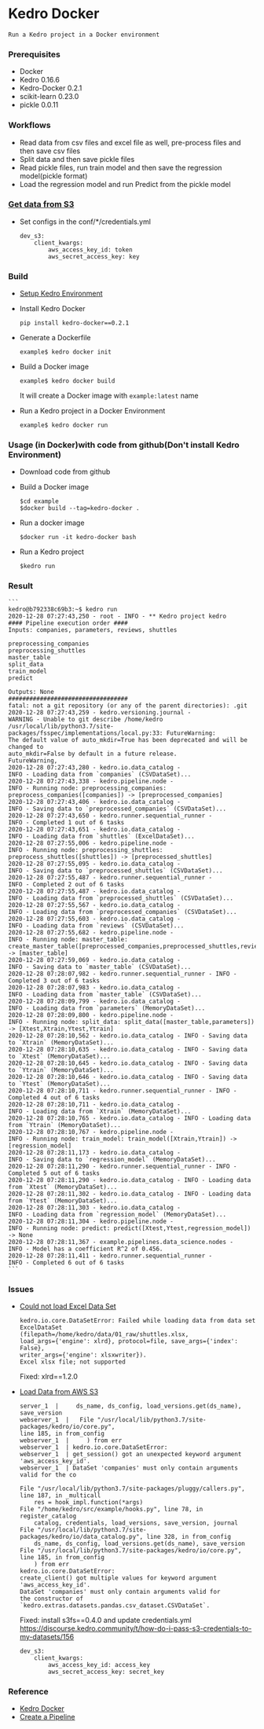 # Kedro Docker
    Run a Kedro project in a Docker environment

### Prerequisites
+ Docker
+ Kedro 0.16.6
+ Kedro-Docker 0.2.1
+ scikit-learn 0.23.0
+ pickle 0.0.11

### Workflows
+ Read data from csv files and excel file as well, pre-process files and then save csv files
+ Split data and then save pickle files
+ Read pickle files, run train model and then save the regression model(pickle format)
+ Load the regression model and run Predict from the pickle model


### [Get data from S3](/tree/feature/getting-data-from-S3)
+ Set configs in the conf/*/credentials.yml
    ```
    dev_s3:
        client_kwargs:
            aws_access_key_id: token
            aws_secret_access_key: key
    ```

### Build
+ [Setup Kedro Environment](https://kedro.readthedocs.io/en/0.16.6/02_get_started/01_prerequisites.html)

+ Install Kedro Docker
    ```
    pip install kedro-docker==0.2.1
    ```

+ Generate a Dockerfile
    ```
    example$ kedro docker init
    ```

+ Build a Docker image
    ```
    example$ kedro docker build
    ```
    It will create a Docker image with `example:latest` name

+ Run a Kedro project in a Docker Environment
    ```
    example$ kedro docker run
    ```

### Usage (in Docker)with code from github(Don't install Kedro Environment)
+ Download code from github
+ Build a Docker image
    ```
    $cd example
    $docker build --tag=kedro-docker .
    ```

+ Run a docker image
    ```
    $docker run -it kedro-docker bash
    ```

+ Run a Kedro project
    ```
    $kedro run
    ```

### Result
    ```
    kedro@b792338c69b3:~$ kedro run
    2020-12-28 07:27:43,250 - root - INFO - ** Kedro project kedro
    #### Pipeline execution order ####
    Inputs: companies, parameters, reviews, shuttles

    preprocessing_companies
    preprocessing_shuttles
    master_table
    split_data
    train_model
    predict

    Outputs: None
    ##################################
    fatal: not a git repository (or any of the parent directories): .git
    2020-12-28 07:27:43,259 - kedro.versioning.journal -
    WARNING - Unable to git describe /home/kedro
    /usr/local/lib/python3.7/site-packages/fsspec/implementations/local.py:33: FutureWarning:
    The default value of auto_mkdir=True has been deprecated and will be changed to
    auto_mkdir=False by default in a future release.
    FutureWarning,
    2020-12-28 07:27:43,280 - kedro.io.data_catalog -
    INFO - Loading data from `companies` (CSVDataSet)...
    2020-12-28 07:27:43,338 - kedro.pipeline.node -
    INFO - Running node: preprocessing_companies: preprocess_companies([companies]) -> [preprocessed_companies]
    2020-12-28 07:27:43,406 - kedro.io.data_catalog -
    INFO - Saving data to `preprocessed_companies` (CSVDataSet)...
    2020-12-28 07:27:43,650 - kedro.runner.sequential_runner -
    INFO - Completed 1 out of 6 tasks
    2020-12-28 07:27:43,651 - kedro.io.data_catalog -
    INFO - Loading data from `shuttles` (ExcelDataSet)...
    2020-12-28 07:27:55,006 - kedro.pipeline.node -
    INFO - Running node: preprocessing_shuttles: preprocess_shuttles([shuttles]) -> [preprocessed_shuttles]
    2020-12-28 07:27:55,095 - kedro.io.data_catalog -
    INFO - Saving data to `preprocessed_shuttles` (CSVDataSet)...
    2020-12-28 07:27:55,487 - kedro.runner.sequential_runner -
    INFO - Completed 2 out of 6 tasks
    2020-12-28 07:27:55,487 - kedro.io.data_catalog -
    INFO - Loading data from `preprocessed_shuttles` (CSVDataSet)...
    2020-12-28 07:27:55,567 - kedro.io.data_catalog -
    INFO - Loading data from `preprocessed_companies` (CSVDataSet)...
    2020-12-28 07:27:55,603 - kedro.io.data_catalog -
    INFO - Loading data from `reviews` (CSVDataSet)...
    2020-12-28 07:27:55,682 - kedro.pipeline.node -
    INFO - Running node: master_table:
    create_master_table([preprocessed_companies,preprocessed_shuttles,reviews]) -> [master_table]
    2020-12-28 07:27:59,069 - kedro.io.data_catalog -
    INFO - Saving data to `master_table` (CSVDataSet)...
    2020-12-28 07:28:07,982 - kedro.runner.sequential_runner - INFO - Completed 3 out of 6 tasks
    2020-12-28 07:28:07,983 - kedro.io.data_catalog -
    INFO - Loading data from `master_table` (CSVDataSet)...
    2020-12-28 07:28:09,799 - kedro.io.data_catalog -
    INFO - Loading data from `parameters` (MemoryDataSet)...
    2020-12-28 07:28:09,800 - kedro.pipeline.node -
    INFO - Running node: split_data: split_data([master_table,parameters]) -> [Xtest,Xtrain,Ytest,Ytrain]
    2020-12-28 07:28:10,562 - kedro.io.data_catalog - INFO - Saving data to `Xtrain` (MemoryDataSet)...
    2020-12-28 07:28:10,635 - kedro.io.data_catalog - INFO - Saving data to `Xtest` (MemoryDataSet)...
    2020-12-28 07:28:10,645 - kedro.io.data_catalog - INFO - Saving data to `Ytrain` (MemoryDataSet)...
    2020-12-28 07:28:10,646 - kedro.io.data_catalog - INFO - Saving data to `Ytest` (MemoryDataSet)...
    2020-12-28 07:28:10,711 - kedro.runner.sequential_runner - INFO - Completed 4 out of 6 tasks
    2020-12-28 07:28:10,711 - kedro.io.data_catalog -
    INFO - Loading data from `Xtrain` (MemoryDataSet)...
    2020-12-28 07:28:10,765 - kedro.io.data_catalog - INFO - Loading data from `Ytrain` (MemoryDataSet)...
    2020-12-28 07:28:10,767 - kedro.pipeline.node -
    INFO - Running node: train_model: train_model([Xtrain,Ytrain]) -> [regression_model]
    2020-12-28 07:28:11,173 - kedro.io.data_catalog -
    INFO - Saving data to `regression_model` (MemoryDataSet)...
    2020-12-28 07:28:11,290 - kedro.runner.sequential_runner - INFO - Completed 5 out of 6 tasks
    2020-12-28 07:28:11,290 - kedro.io.data_catalog - INFO - Loading data from `Xtest` (MemoryDataSet)...
    2020-12-28 07:28:11,302 - kedro.io.data_catalog - INFO - Loading data from `Ytest` (MemoryDataSet)...
    2020-12-28 07:28:11,303 - kedro.io.data_catalog -
    INFO - Loading data from `regression_model` (MemoryDataSet)...
    2020-12-28 07:28:11,304 - kedro.pipeline.node -
    INFO - Running node: predict: predict([Xtest,Ytest,regression_model]) -> None
    2020-12-28 07:28:11,367 - example.pipelines.data_science.nodes -
    INFO - Model has a coefficient R^2 of 0.456.
    2020-12-28 07:28:11,411 - kedro.runner.sequential_runner -
    INFO - Completed 6 out of 6 tasks
    ```

### Issues
+ [Could not load Excel Data Set](https://exerror.com/xlrd-biffh-xlrderror-excel-xlsx-file-not-supported/)
    ```
    kedro.io.core.DataSetError: Failed while loading data from data set ExcelDataSet
    (filepath=/home/kedro/data/01_raw/shuttles.xlsx,
    load_args={'engine': xlrd}, protocol=file, save_args={'index': False},
    writer_args={'engine': xlsxwriter}).
    Excel xlsx file; not supported
    ```
    Fixed: xlrd==1.2.0

+ [Load Data from AWS S3](https://github.com/quantumblacklabs/kedro/issues/309)
    ```
    server_1  |     ds_name, ds_config, load_versions.get(ds_name), save_version
    webserver_1  |   File "/usr/local/lib/python3.7/site-packages/kedro/io/core.py",
    line 185, in from_config
    webserver_1  |     ) from err
    webserver_1  | kedro.io.core.DataSetError:
    webserver_1  | get_session() got an unexpected keyword argument 'aws_access_key_id'.
    webserver_1  | DataSet 'companies' must only contain arguments valid for the co
    ```

    ```
    File "/usr/local/lib/python3.7/site-packages/pluggy/callers.py", line 187, in _multicall
        res = hook_impl.function(*args)
    File "/home/kedro/src/example/hooks.py", line 78, in register_catalog
        catalog, credentials, load_versions, save_version, journal
    File "/usr/local/lib/python3.7/site-packages/kedro/io/data_catalog.py", line 328, in from_config
        ds_name, ds_config, load_versions.get(ds_name), save_version
    File "/usr/local/lib/python3.7/site-packages/kedro/io/core.py", line 185, in from_config
        ) from err
    kedro.io.core.DataSetError:
    create_client() got multiple values for keyword argument 'aws_access_key_id'.
    DataSet 'companies' must only contain arguments valid for
    the constructor of `kedro.extras.datasets.pandas.csv_dataset.CSVDataSet`.
    ```

    Fixed: install s3fs==0.4.0 and update credentials.yml
    https://discourse.kedro.community/t/how-do-i-pass-s3-credentials-to-my-datasets/156

    ```
    dev_s3:
        client_kwargs:
            aws_access_key_id: access_key
            aws_secret_access_key: secret_key
    ```

### Reference
+ [Kedro Docker](https://github.com/quantumblacklabs/kedro-docker)
+ [Create a Pipeline](https://kedro.readthedocs.io/en/0.16.6/03_tutorial/04_create_pipelines.html)